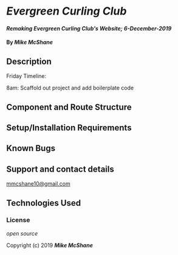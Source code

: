 # _Evergreen Curling Club_

#### _Remaking Evergreen Curling Club's Website; 6-December-2019_

#### By _**Mike McShane**_

## Description

Friday Timeline:

8am: Scaffold out project and add boilerplate code

## Component and Route Structure

## Setup/Installation Requirements

## Known Bugs

## Support and contact details

mmcshane10@gmail.com

## Technologies Used

### License

*open source*

Copyright (c) 2019 **_Mike McShane_**